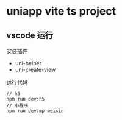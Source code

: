 # uniapp vite ts project

## vscode 运行
安装插件

- uni-helper
- uni-create-view

运行代码

~~~
// h5
npm run dev:h5
// 小程序
npm run dev:mp-weixin
~~~